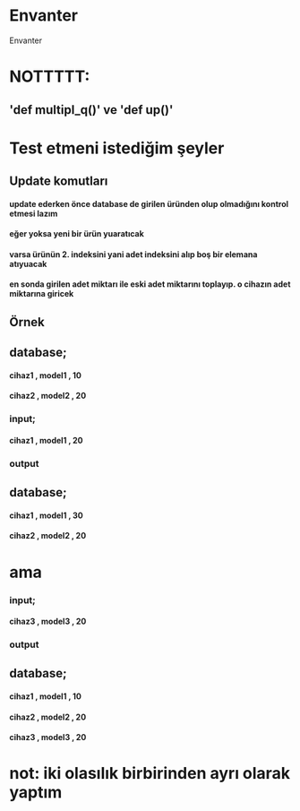 # Envanter
Envanter

# NOTTTTT:
## 'def multipl_q()' ve 'def up()' 

# Test etmeni istediğim şeyler

## Update komutları
#### update ederken önce database de girilen üründen olup olmadığını kontrol etmesi lazım
#### eğer yoksa yeni bir ürün yuaratıcak
#### varsa ürünün 2. indeksini yani adet indeksini alıp boş bir elemana atıyuacak
#### en sonda girilen adet miktarı ile eski adet miktarını toplayıp. o cihazın adet miktarına giricek


## Örnek 


## database;
#### cihaz1 , model1 , 10
#### cihaz2 , model2 , 20

### input;
#### cihaz1 , model1 , 20

### output

## database;
#### cihaz1 , model1 , 30
#### cihaz2 , model2 , 20


# ama

### input;
#### cihaz3 , model3 , 20

### output

## database;
#### cihaz1 , model1 , 10
#### cihaz2 , model2 , 20
#### cihaz3 , model3 , 20


# not: iki olasılık birbirinden ayrı olarak yaptım
